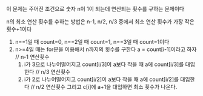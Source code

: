 이 문제는 주어진 조건으로 숫자 n이 1이 되는데 연산되는 횟수를 구하는 문제이다

n의 최소 연산 횟수를 수하는 방법은 n-1, n/2, n/3 중에서 최소 연산 횟수가 가장 작은 횟수+1이다

1. n==1일 때 count=0, n==2일 때 count=1, n==3일 때 count=1이다
2. n>=4일 때는 for문을 이용해서 n까지의 횟수를 구한다
    a = count[i-1]이라고 하자 // n-1 연산횟수
    1) i가 3으로 나누어떨어지고 count[i/3]이 a보다 작을 때
    a에 count[i/3]를 대입한다 // n/3 연산횟수
    2) i가 2로 나누어떨어지고 count[i/2]이 a보다 작을 때
    a에 count[i/2]를 대입한다 // n/2 연산횟수
    그리고 c[i]에 a+1을 대입하면 최소 횟수가 나온다.